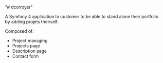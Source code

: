 "# dcorroyer" 

A Symfony 4 application to customer to be able to stand alone their portfolio by adding projets theirself.

Composed of:

<ul>
  <li>Project managing</li>
  <li>Projects page</li>
  <li>Description page</li>
  <li>Contact form</li>
</ul>
